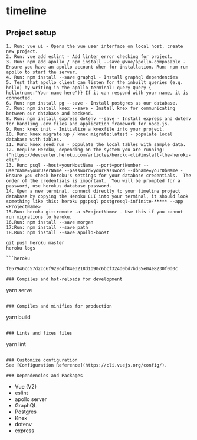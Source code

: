 # timeline

## Project setup
```
1. Run: vue ui - Opens the vue user interface on local host, create new project.
2. Run: vue add eslint - Add linter error checking for project.
3. Run: npm add apollo / npm install --save @vue/apollo-composable - Ensure you have an apollo account when for installation. Run: npm run apollo to start the server.
4. Run: npm install --save graphql - Install graphql dependencies
5. Test that apollo client can listen for the inbuilt queries (e.g. hello) by writing in the apollo terminal: query Query { hello(name:"Your name here")} If it can respond with your name, it is connected.
6. Run: npm install pg --save - Install postgres as our database.
7. Run: npm install knex --save - Install knex for communicating between our database and backend.
8. Run: npm install express dotenv --save - Install express and dotenv for handling .env files and application framework for node.js.
9. Run: knex init - Initialize a knexfile into your project.
10. Run: knex migrate:up / knex migrate:latest - populate local database with tables.
11. Run: knex seed:run - populate the local tables with sample data.
12. Require Heroku, depending on the system you are running: ("https://devcenter.heroku.com/articles/heroku-cli#install-the-heroku-cli")
13. Run: psql --host=yourHostName --port=portNumber --username=yourUserName --password=yourPassword --dbname=yourDbName - Ensure you check heroku's settings for your database credentials.  The order of the credentials is important.  You will be prompted for a password, use herokus database password.
14. Open a new terminal, connect directly to your timeline project database by copying the Heroku CLI into your terminal, it should look something like this: heroku pg:psql postgresql-infinite-***** --app <ProjectName>
15.Run: heroku git:remote -a <ProjectName> - Use this if you cannot run migrations to heroku.
16.Run: npm install --save morgan
17:Run: npm install --save path
18.Run: npm install --save apollo-boost

git push heroku master
heroku logs

```heroku

f057946cc57d2cc6f929cdf84e3218d1b90c6bcf324d0bd7bd35e04e8230f0d0c

### Compiles and hot-reloads for development
```
yarn serve
```

### Compiles and minifies for production
```
yarn build
```

### Lints and fixes files
```
yarn lint
```

### Customize configuration
See [Configuration Reference](https://cli.vuejs.org/config/).

### Dependencies and Packages
```
- Vue (V2)
- eslint
- apollo server
- GraphQL
- Postgres
- Knex
- dotenv
- express
```
